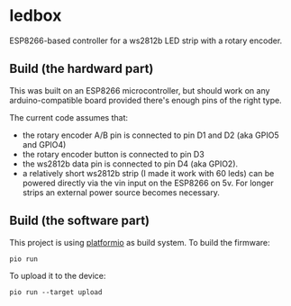 # ledbox

ESP8266-based controller for a ws2812b LED strip with a rotary encoder.

## Build (the hardward part)

This was built on an ESP8266 microcontroller, but should work on any
arduino-compatible board provided there's enough pins of the right type.

The current code assumes that:

* the rotary encoder A/B pin is connected to pin D1 and D2 (aka GPIO5 and GPIO4)
* the rotary encoder button is connected to pin D3
* the ws2812b data pin is connected to pin D4 (aka GPIO2).
* a relatively short ws2812b strip (I made it work with 60 leds) can be powered
  directly via the vin input on the ESP8266 on 5v. For longer strips an external
  power source becomes necessary.

## Build (the software part)

This project is using [platformio](https://platformio.org/) as build system.
To build the firmware:

```
pio run
```

To upload it to the device:

```
pio run --target upload
```
